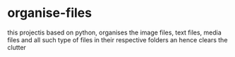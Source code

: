 # organise-files

this projectis based on python, organises the image files, text files, media files and all such type of files in their respective folders an hence clears the clutter
